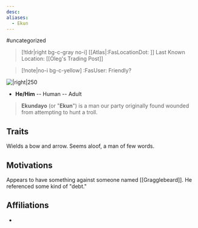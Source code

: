 ```yaml
---
desc: 
aliases:
  - Ekun
---
```

#uncategorized
>[!tldr|right bg-c-gray no-i] [[Atlas|:FasLocationDot: ]] Last Known Location: [[Oleg's Trading Post]]

>[!note|no-i bg-c-yellow] :FasUser: Friendly?

![|right|250](https://static.wikia.nocookie.net/pathfinderkingmaker_gamepedia_en/images/d/de/Ekun.png/revision/latest?cb=20180927134332)
- **He/Him** -- Human -- Adult

>**Ekundayo** (or "**Ekun**") is a man our party originally found wounded from attempting to hunt a troll.

## Traits
Wields a bow and arrow. Seems aloof, a man of few words.

## Motivations
Appears to have something against someone named [[Gragglebeard]]. He referenced some kind of "debt."

## Affiliations
- 
